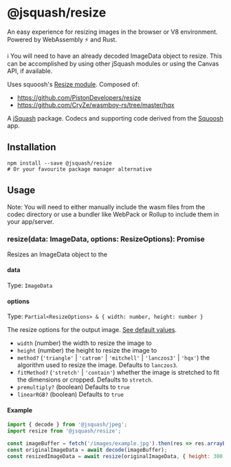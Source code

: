 # @jsquash/resize

An easy experience for resizing images in the browser or V8 environment. Powered by WebAssembly ⚡️ and Rust.

ℹ️ You will need to have an already decoded ImageData object to resize. This can be accomplished by using other jSquash modules or using the Canvas API, if available.

Uses squoosh's [Resize module](https://github.com/GoogleChromeLabs/squoosh/blob/dev/src/features/processors/resize/worker/resize.ts).
Composed of:
- https://github.com/PistonDevelopers/resize
- https://github.com/CryZe/wasmboy-rs/tree/master/hqx

A [jSquash](https://github.com/jamsinclair/jSquash) package. Codecs and supporting code derived from the [Squoosh](https://github.com/GoogleChromeLabs/squoosh) app.

## Installation

```shell
npm install --save @jsquash/resize
# Or your favourite package manager alternative
```

## Usage

Note: You will need to either manually include the wasm files from the codec directory or use a bundler like WebPack or Rollup to include them in your app/server.

### resize(data: ImageData, options: ResizeOptions): Promise<ImageData>

Resizes an ImageData object to the 

#### data
Type: `ImageData`

#### options
Type: `Partial<ResizeOptions> & { width: number, height: number }`

The resize options for the output image. [See default values](./meta.ts).
- `width` (number) the width to resize the image to 
- `height` (number) the height to resize the image to
- `method?` (`'triangle'` | `'catrom'` | `'mitchell'` | `'lanczos3'` | `'hqx'`) the algorithm used to resize the image. Defaults to `lanczos3`.
- `fitMethod?` (`'stretch'` | `'contain'`) whether the image is stretched to fit the dimensions or cropped. Defaults to `stretch`.
- `premultiply?` (boolean) Defaults to `true`
- `linearRGB?` (boolean) Defaults to `true`


#### Example
```js
import { decode } from '@jsquash/jpeg';
import resize from '@jsquash/resize';

const imageBuffer = fetch('/images/example.jpg').then(res => res.arrayBuffer());
const originalImageData = await decode(imageBuffer);
const resizedImageData = await resize(originalImageData, { height: 300, width: 400 };
```
